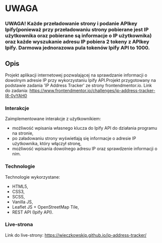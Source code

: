 # UWAGA #
### UWAGA! Każde przeładowanie strony i podanie APIkey Ipify(ponieważ przy przeładowaniu strony pobierane jest IP użytkownika oraz pobierane są informacje o IP użytkownika) oraz każde wyszukanie adresu IP pobiera 2 tokeny z APIkey Ipify. Darmowa jednorazowa pula tokenów Ipify API to 1000. ###

## Opis ##
Projekt aplikacji internetowej pozwalającej na sprawdzanie informacji o dowolnym adresie IP przy wykorzystaniu Ipify API.Projekt przygotowany na podstawie zadania 'IP Address Tracker' ze strony frontendmentor.io.
Link do zadania: https://www.frontendmentor.io/challenges/ip-address-tracker-I8-0yYAH0

### Interakcje ###
Zaimplementowane interakcje z użytkownikiem:
- możliwość wpisania własnego klucza do Ipify API do działania programu na stronie,
- po załadowaniu strony wyświetlają się informacje o adresie IP użytkownika, który włączył stronę,
- możliwość wpisania dowolnego adresu IP oraz sprawdzenie informacji o nim.


### Technologie ###
Technologie wykorzystane:
- HTML5,
- CSS3, 
- SCSS, 
- Vanilla JS,
- Leaflet JS + OpenStreetMap Tile,
- REST API (Ipify API).

### Live-strona ###
Link do live-strony:
https://wieczkowskip.github.io/ip-address-tracker/